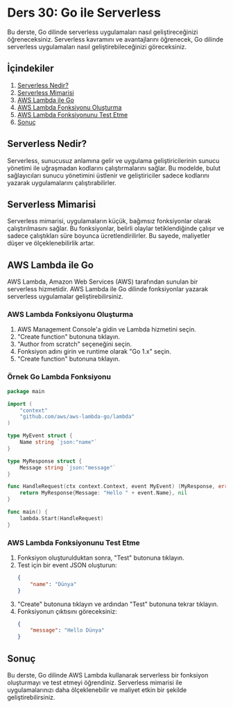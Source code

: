 # Ders 30: Go ile Serverless

Bu derste, Go dilinde serverless uygulamaları nasıl geliştireceğinizi öğreneceksiniz. Serverless kavramını ve avantajlarını öğrenecek, Go dilinde serverless uygulamaları nasıl geliştirebileceğinizi göreceksiniz.

## İçindekiler

1. [Serverless Nedir?](#serverless-nedir)
2. [Serverless Mimarisi](#serverless-mimarisi)
3. [AWS Lambda ile Go](#aws-lambda-ile-go)
4. [AWS Lambda Fonksiyonu Oluşturma](#aws-lambda-fonksiyonu-oluşturma)
5. [AWS Lambda Fonksiyonunu Test Etme](#aws-lambda-fonksiyonunu-test-etme)
6. [Sonuç](#sonuç)

## Serverless Nedir?

Serverless, sunucusuz anlamına gelir ve uygulama geliştiricilerinin sunucu yönetimi ile uğraşmadan kodlarını çalıştırmalarını sağlar. Bu modelde, bulut sağlayıcıları sunucu yönetimini üstlenir ve geliştiriciler sadece kodlarını yazarak uygulamalarını çalıştırabilirler.

## Serverless Mimarisi

Serverless mimarisi, uygulamaların küçük, bağımsız fonksiyonlar olarak çalıştırılmasını sağlar. Bu fonksiyonlar, belirli olaylar tetiklendiğinde çalışır ve sadece çalıştıkları süre boyunca ücretlendirilirler. Bu sayede, maliyetler düşer ve ölçeklenebilirlik artar.

## AWS Lambda ile Go

AWS Lambda, Amazon Web Services (AWS) tarafından sunulan bir serverless hizmetidir. AWS Lambda ile Go dilinde fonksiyonlar yazarak serverless uygulamalar geliştirebilirsiniz.

### AWS Lambda Fonksiyonu Oluşturma

1. AWS Management Console'a gidin ve Lambda hizmetini seçin.
2. "Create function" butonuna tıklayın.
3. "Author from scratch" seçeneğini seçin.
4. Fonksiyon adını girin ve runtime olarak "Go 1.x" seçin.
5. "Create function" butonuna tıklayın.

### Örnek Go Lambda Fonksiyonu

```go
package main

import (
    "context"
    "github.com/aws/aws-lambda-go/lambda"
)

type MyEvent struct {
    Name string `json:"name"`
}

type MyResponse struct {
    Message string `json:"message"`
}

func HandleRequest(ctx context.Context, event MyEvent) (MyResponse, error) {
    return MyResponse{Message: "Hello " + event.Name}, nil
}

func main() {
    lambda.Start(HandleRequest)
}
```

### AWS Lambda Fonksiyonunu Test Etme

1. Fonksiyon oluşturulduktan sonra, "Test" butonuna tıklayın.
2. Test için bir event JSON oluşturun:
    ```json
    {
        "name": "Dünya"
    }
    ```
3. "Create" butonuna tıklayın ve ardından "Test" butonuna tekrar tıklayın.
4. Fonksiyonun çıktısını göreceksiniz:
    ```json
    {
        "message": "Hello Dünya"
    }
    ```

## Sonuç

Bu derste, Go dilinde AWS Lambda kullanarak serverless bir fonksiyon oluşturmayı ve test etmeyi öğrendiniz. Serverless mimarisi ile uygulamalarınızı daha ölçeklenebilir ve maliyet etkin bir şekilde geliştirebilirsiniz.

